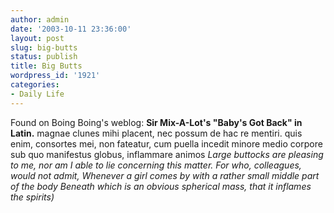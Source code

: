 ```yaml
---
author: admin
date: '2003-10-11 23:36:00'
layout: post
slug: big-butts
status: publish
title: Big Butts
wordpress_id: '1921'
categories:
- Daily Life
---
```


Found on Boing Boing's weblog: **Sir Mix-A-Lot's "Baby's Got Back" in
Latin.** magnae clunes mihi placent, nec possum de hac re mentiri. quis
enim, consortes mei, non fateatur, cum puella incedit minore medio
corpore sub quo manifestus globus, inflammare animos *Large buttocks are
pleasing to me, nor am I able to lie concerning this matter. For who,
colleagues, would not admit, Whenever a girl comes by with a rather
small middle part of the body Beneath which is an obvious spherical
mass, that it inflames the spirits)*
